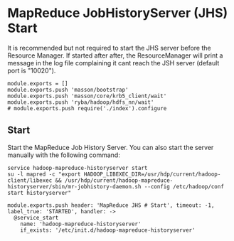 
# MapReduce JobHistoryServer (JHS) Start

It is recommended but not required to start the JHS server before the Resource
Manager. If started after after, the ResourceManager will print a message in the
log file complaining it cant reach the JSH server (default port is "10020").

    module.exports = []
    module.exports.push 'masson/bootstrap'
    module.exports.push 'masson/core/krb5_client/wait'
    module.exports.push 'ryba/hadoop/hdfs_nn/wait'
    # module.exports.push require('./index').configure

## Start

Start the MapReduce Job History Server. You can also start the server manually with the
following command:

```
service hadoop-mapreduce-historyserver start
su -l mapred -c "export HADOOP_LIBEXEC_DIR=/usr/hdp/current/hadoop-client/libexec && /usr/hdp/current/hadoop-mapreduce-historyserver/sbin/mr-jobhistory-daemon.sh --config /etc/hadoop/conf start historyserver"
```

    module.exports.push header: 'MapReduce JHS # Start', timeout: -1, label_true: 'STARTED', handler: ->
      @service_start
        name: 'hadoop-mapreduce-historyserver'
        if_exists: '/etc/init.d/hadoop-mapreduce-historyserver'
